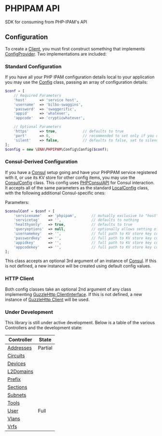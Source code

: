 # PHPIPAM API

SDK for consuming from PHP-IPAM's API

## Configuration

To create a [Client](src/Client.php), you must first construct something that implements
[ConfigProvider](src/Config/ConfigProvider.php).  Two implementations are included:

### Standard Configuration

If you have all your PHP IPAM configuration details local to your application you may use the
[Config](src/Config/LocalConfig.php) class, passing an array of configuration details:

```php
$conf = [
    // Required Parameters
    'host'      => 'service host',
    'username'  => 'bilbo-swaggins',
    'password'  => 'swaggerific',
    'appid'     => 'whatever',
    'appcode'   => 'crypticwhatever',

    // Optional Parameters
    'https'     => true,            // defaults to true
    'port'      => 0,               // recommended to set only if you don't use standard 80 / 443,
    'silent'    => false,           // defaults to false, set to silence all logging output
];
$config = new \ENA\PHPIPAM\Config\Config($conf);
```

### Consul-Derived Configuration

If you have a [Consul](https://www.consul.io/) setup going and have your PHPIPAM service registered with it, or use its
KV store for other config items, you may use the [ConsulConfig](src/Config/ConsulConfig.php) class.  This config uses
[PHPConsulAPI](https://github.com/dcarbone/php-consul-api) for Consul interaction.  It accepts all
of the same parameters as the standard [LocalConfig](src/Config/LocalConfig.php) class, with the following additional
Consul-specific ones:

Parameters:
```php
$consulConf = $conf + [
    'servicename'   => 'phpipam',       // mutually exclusive to "host" and "port", and is required if those are not set
    'servicetag'    => '',              // defaults to nothing
    'healthyonly'   => true,            // defaults to true
    'queryoptions'  => null,            // optionally allows setting of a [QueryOptions](https://github.com/dcarbone/php-consul-api/blob/master/src/QueryOptions.php) object to use in requests
    'usernamekey'   => '',              // full path to KV store key containing username, mutually exclusive with "username"
    'passwordkey'   => '',              // full path to KV store key containing password, mutually exclusive with "password"
    'appidkey'      => '',              // full path to KV store key containing appid, mutually exclusive with "appid"
    'appcodekey'    => '',              // full path to KV store key containing appcode, mutually exclusive with "appcode"
];
```

This class accepts an optional 3rd argument of an instance of
[Consul](https://github.com/dcarbone/php-consul-api/blob/master/src/Consul.php).  If this is not defined, a new instance
will be created using default config values.

### HTTP Client

Both config classes take an optional 2nd argument of any class implementing
[GuzzleHttp ClientInterface](https://github.com/guzzle/guzzle/blob/6.3.0/src/ClientInterface.php).  If this is not
defined, a new instance of [GuzzleHttp Client](https://github.com/guzzle/guzzle/blob/6.3.0/src/Client.php) will be used.

### Under Development

This library is still under active development.  Below is a table of
the various Controllers and the development state:

|Controller|State|
|---|---|
|[Addresses](./src/Chain/AddressesController.php)|Partial|
|[Circuits](./src/Chain/CircuitsController.php)|
|[Devices](./src/Chain/DevicesController.php)|
|[L2Domains](./src/Chain/L2DomainsController.php)|
|[Prefix](./src/Chain/PrefixController.php)|
|[Sections](./src/Chain/SectionsController.php)|
|[Subnets](./src/Chain/SubnetsController.php)|
|[Tools](./src/Chain/ToolsController.php)|
|[User](./src/Chain/UserController.php)|Full|
|[Vlans](./src/Chain/VlansController.php)|
|[Vrfs](./src/Chain/VrfsController.php)|